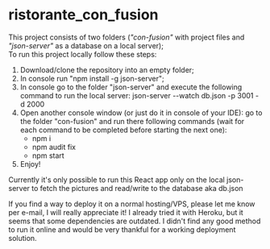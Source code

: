 # ristorante_con_fusion
<p>This project consists of two folders (<i>"con-fusion"</i> with project files and <i>"json-server"</i> as a database on a local server); <br>
To run this project locally follow these steps:</p>
<ol>
<li> Download/clone the repository into an empty folder;
<li> In console run "npm install -g json-server";
<li> In console go to the folder "json-server" and execute the following command to run the local server: json-server --watch db.json -p 3001 -d 2000
<li> Open another console window (or just do it in console of your IDE): go to the folder "con-fusion" and run there following commands (wait for each command to be completed before starting the next one):
<ul>
<li> npm i
<li> npm audit fix
<li> npm start
</ul> 
<li> Enjoy!
</ol>
<p> Currently it's only possible to run this React app only on the local json-server to fetch the pictures and read/write to the database aka db.json </p>
<p> If you find a way to deploy it on a normal hosting/VPS, please let me know per e-mail, I will really appreciate it! I already tried it with Heroku, but it seems that some dependencies are outdated. I didn't find any good method to run it online and would be very thankful for a working deployment solution. </p>
